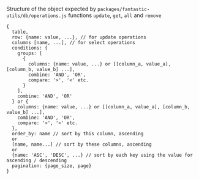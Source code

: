 Structure of the object expected by `packages/fantastic-utils/db/operations.js` functions `update`, `get`, `all` and `remove`

    {
      table,
      row: {name: value, ...}, // for update operations
      columns [name, ...], // for select operations
      conditions: {
        groups: [
          {
            columns: {name: value, ...} or [[column_a, value_a], [column_b, value_b] ...],
            combine: 'AND', 'OR',
            compare: '>', '<' etc.
          }
        ],
        combine: 'AND', 'OR'
      } or {
        columns: {name: value, ...} or [[column_a, value_a], [column_b, value_b] ...],
        combine: 'AND', 'OR',
        compare: '>', '<' etc.
      },
      order_by: name // sort by this column, ascending
      or
      [name, name...] // sort by these columns, ascending
      or
      {name: 'ASC', 'DESC', ...} // sort by each key using the value for ascending / descending
      pagination: {page_size, page}
    }